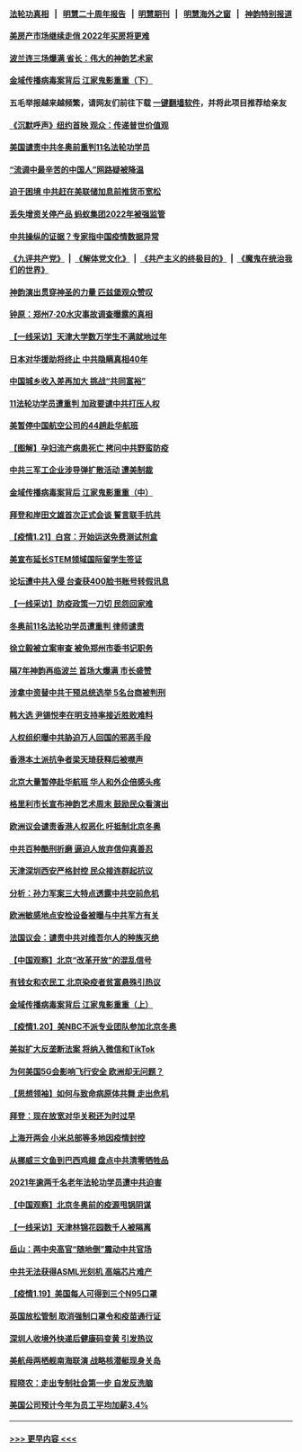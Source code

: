 #### [法轮功真相](https://github.com/gfw-breaker/truth/blob/master/README.md?t=0) &nbsp;&nbsp;|&nbsp;&nbsp; [明慧二十周年报告](https://github.com/gfw-breaker/mh-reports/blob/master/README.md?t=0) &nbsp;&nbsp;|&nbsp;&nbsp;[明慧期刊](https://github.com/gfw-breaker/mh-qikan) &nbsp;&nbsp;|&nbsp;&nbsp; [明慧海外之窗](https://github.com/gfw-breaker/mh-news/blob/master/README.md?t=0) &nbsp;&nbsp;|&nbsp;&nbsp; [神韵特别报道](https://github.com/gfw-breaker/mh-news/blob/master/shenyun.md?t=0)
#### [美房产市场继续走俏 2022年买房将更难](../pages/nf4514/n13522893.md?t=01230700) 
#### [波兰连三场爆满 省长：伟大的神韵艺术家](../pages/nf4514/n13522213.md?t=01230700) 
#### [金域传播病毒案背后 江家鬼影重重（下）](../pages/nf4514/n13522940.md?t=01230700) 
#### 五毛举报越来越频繁，请网友们前往下载 [一键翻墙软件](https://github.com/gfw-breaker/ssr-accounts)，并将此项目推荐给亲友
#### [《沉默呼声》纽约首映 观众：传递普世价值观](../pages/nf4514/n13521775.md?t=01230700) 
#### [美国谴责中共冬奥前重判11名法轮功学员](../pages/nf4514/n13521806.md?t=01230700) 
#### [“流调中最辛苦的中国人”网路疑被降温](../pages/nf4514/n13521610.md?t=01230700) 
#### [迫于困境 中共赶在美联储加息前推货币宽松](../pages/nf4514/n13522897.md?t=01230700) 
#### [丢失增资关停产品 蚂蚁集团2022年被强监管](../pages/nf4514/n13522866.md?t=01230700) 
#### [中共操纵的证据？专家指中国疫情数据异常](../pages/nf4514/n13517171.md?t=01230700) 
#### [《九评共产党》](https://github.com/begood0513/9ping.md/blob/master/README.md) &nbsp;|&nbsp; [《解体党文化》](../../../../jtdwh.md/blob/master/README.md)  &nbsp;|&nbsp; [《共产主义的终极目的》](../../../../gczydzjmd.md/blob/master/README.md) &nbsp;|&nbsp; [《魔鬼在统治我们的世界》](../../../../mgztzwmdsj.md/blob/master/README.md) 
#### [神韵演出贯穿神圣的力量 匹兹堡观众赞叹](../pages/nf4514/n13522293.md?t=01230700) 
#### [钟原：郑州7·20水灾事故调查曝露的真相](../pages/nf4514/n13521987.md?t=01230700) 
#### [【一线采访】天津大学数万学生不满就地过年](../pages/nf4514/n13520257.md?t=01230700) 
#### [日本对华援助将终止 中共隐瞒真相40年](../pages/nf4514/n13521719.md?t=01230700) 
#### [中国城乡收入差再加大 挑战“共同富裕”](../pages/nf4514/n13521673.md?t=01230700) 
#### [11法轮功学员遭重判 加政要谴中共打压人权](../pages/nf4514/n13521294.md?t=01230700) 
#### [美暂停中国航空公司的44趟赴华航班](../pages/nf4514/n13521124.md?t=01230700) 
#### [【图解】孕妇流产病患死亡 拷问中共野蛮防疫](../pages/nf4514/n13521245.md?t=01230700) 
#### [中共三军工企业涉导弹扩散活动 遭美制裁](../pages/nf4514/n13521070.md?t=01230700) 
#### [金域传播病毒案背后 江家鬼影重重（中）](../pages/nf4514/n13521110.md?t=01230700) 
#### [拜登和岸田文雄首次正式会谈 誓言联手抗共](../pages/nf4514/n13520764.md?t=01230700) 
#### [【疫情1.21】白宫：开始运送免费测试剂盒](../pages/nf4514/n13520274.md?t=01230700) 
#### [美宣布延长STEM领域国际留学生签证](../pages/nf4514/n13520938.md?t=01230700) 
#### [论坛遭中共入侵 台查获400脸书账号转假讯息](../pages/nf4514/n13520479.md?t=01230700) 
#### [【一线采访】防疫政策一刀切 民怨回家难](../pages/nf4514/n13520579.md?t=01230700) 
#### [冬奥前11名法轮功学员遭重判 律师谴责](../pages/nf4514/n13520459.md?t=01230700) 
#### [徐立毅被立案审查 被免郑州市委书记职务](../pages/nf4514/n13520357.md?t=01230700) 
#### [隔7年神韵再临波兰 首场大爆满 市长盛赞](../pages/nf4514/n13519966.md?t=01230700) 
#### [涉拿中资替中共干预总统选举 5名台商被判刑](../pages/nf4514/n13520088.md?t=01230700) 
#### [韩大选 尹锡悦李在明支持率接近胜败难料](../pages/nf4514/n13520006.md?t=01230700) 
#### [人权组织曝中共胁迫万人回国的邪恶手段](../pages/nf4514/n13519911.md?t=01230700) 
#### [香港本土派抗争者梁天琦获释后被噤声](../pages/nf4514/n13519927.md?t=01230700) 
#### [北京大量暂停赴华航班 华人和外企倍感头疼](../pages/nf4514/n13518681.md?t=01230700) 
#### [格里利市长宣布神韵艺术周末 鼓励民众看演出](../pages/nf4514/n13519367.md?t=01230700) 
#### [欧洲议会谴责香港人权恶化 吁抵制北京冬奥](../pages/nf4514/n13519107.md?t=01230700) 
#### [中共百种酷刑折磨 逼迫人放弃信仰真善忍](../pages/nf4514/n13518038.md?t=01230700) 
#### [天津深圳西安严格封控 民众接连群起抗议](../pages/nf4514/n13518753.md?t=01230700) 
#### [分析：孙力军案三大特点透露中共空前危机](../pages/nf4514/n13518726.md?t=01230700) 
#### [欧洲敏感地点安检设备被曝与中共军方有关](../pages/nf4514/n13518654.md?t=01230700) 
#### [法国议会：谴责中共对维吾尔人的种族灭绝](../pages/nf4514/n13518452.md?t=01230700) 
#### [【中国观察】北京“改革开放”的混乱信号](../pages/nf4514/n13517867.md?t=01230700) 
#### [有钱女和农民工 北京染疫者贫富悬殊引热议](../pages/nf4514/n13517997.md?t=01230700) 
#### [金域传播病毒案背后 江家鬼影重重（上）](../pages/nf4514/n13518486.md?t=01230700) 
#### [【疫情1.20】美NBC不派专业团队参加北京冬奥](../pages/nf4514/n13517849.md?t=01230700) 
#### [美拟扩大反垄断法案 将纳入微信和TikTok](../pages/nf4514/n13517008.md?t=01230700) 
#### [为何美国5G会影响飞行安全 欧洲却无问题？](../pages/nf4514/n13516469.md?t=01230700) 
#### [【思想领袖】如何与致命病原体共舞 走出危机](../pages/nf4514/n13489241.md?t=01230700) 
#### [拜登：现在放宽对华关税还为时过早](../pages/nf4514/n13516595.md?t=01230700) 
#### [上海开两会 小米总部等多地因疫情封控](../pages/nf4514/n13516184.md?t=01230700) 
#### [从挪威三文鱼到巴西鸡翅 盘点中共清零牺牲品](../pages/nf4514/n13516261.md?t=01230700) 
#### [2021年逾两千名老年法轮功学员遭中共迫害](../pages/nf4514/n13513237.md?t=01230700) 
#### [【中国观察】北京冬奥前的疫源甩锅阴谋](../pages/nf4514/n13515922.md?t=01230700) 
#### [【一线采访】天津林锦花园数千人被隔离](../pages/nf4514/n13516051.md?t=01230700) 
#### [岳山：两中央高官“随地倒”震动中共官场](../pages/nf4514/n13515984.md?t=01230700) 
#### [中共无法获得ASML光刻机 高端芯片难产](../pages/nf4514/n13515985.md?t=01230700) 
#### [【疫情1.19】美国每人可得到三个N95口罩](../pages/nf4514/n13515332.md?t=01230700) 
#### [英国放松管制 取消强制口罩令和疫苗通行证](../pages/nf4514/n13515879.md?t=01230700) 
#### [深圳人收境外快递后健康码变黄 引发热议](../pages/nf4514/n13515317.md?t=01230700) 
#### [美航母两栖舰南海联演 战略核潜艇现身关岛](../pages/nf4514/n13514900.md?t=01230700) 
#### [程晓农：走出专制社会第一步 自发反洗脑](../pages/nf4514/n13512864.md?t=01230700) 
#### [美国公司预计今年为员工平均加薪3.4%](../pages/nf4514/n13514159.md?t=01230700) 

----
#### [ >>> 更早内容 <<< ](../indexes/nf4514-earlier.md)
